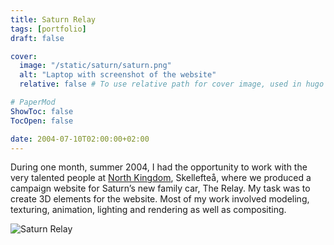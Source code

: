```yaml
---
title: Saturn Relay
tags: [portfolio]
draft: false

cover:
  image: "/static/saturn/saturn.png"
  alt: "Laptop with screenshot of the website"
  relative: false # To use relative path for cover image, used in hugo Page-bundles

# PaperMod
ShowToc: false
TocOpen: false

date: 2004-07-10T02:00:00+02:00
---
```


During one month, summer 2004, I had the opportunity to work with the very talented people at [North Kingdom](http://www.northkingdom.com), Skellefteå, where we produced a campaign website for Saturn’s new family car, The Relay. My task was to create 3D elements for the website. Most of my work involved modeling, texturing, animation, lighting and rendering as well as compositing.

![Saturn Relay](fredrikaverpil.github.io/obsidian/assets/img/saturn/saturn_grid.jpg)
